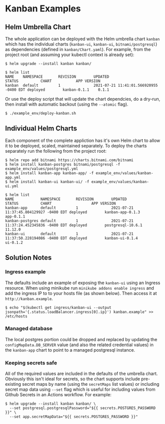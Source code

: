 # Kanban Examples

## Helm Umbrella Chart
The whole application can be deployed with the Helm umbrella chart `kanban` which has the individual charts (`kanban-ui`, `kanban-ui`, `bitnami/postgresql`) as dependencies (defined in `kanban/Chart.yaml`). For example, from the project root (and assuming your kubectl context is already set):
```
$ helm upgrade --install kanban kanban/

$ helm list
NAME    NAMESPACE       REVISION        UPDATED                                 STATUS          CHART           APP VERSION
kanban  default         1               2021-07-21 11:41:01.566920955 -0400 EDT deployed        kanban-0.1.1    0.1.1
```
Or use the deploy script that will update the chart dependcies, do a dry-run, then install with automatic backout (using the `--atomic` flag).
```
$ ./example_env/deploy-kanban.sh
```

## Individual Helm Charts
Each component of the complete appliction has it's own Helm chart to allow it to be deployed, scaled, maintained separately. To deploy the charts separately run the following from the project root:
```
$ helm repo add bitnami https://charts.bitnami.com/bitnami
$ helm install kanban-postgres bitnami/postgresql -f example_env/values/postgresql.yml
$ helm install kanban-app kanban-app/ -f example_env/values/kanban-app.yml
$ helm install kanban-ui kanban-ui/ -f example_env/values/kanban-ui.yml

$ helm list
NAME            NAMESPACE       REVISION        UPDATED                                 STATUS          CHART                  APP VERSION
kanban-app      default         1               2021-07-21 11:37:45.804129927 -0400 EDT deployed        kanban-app-0.1.3       app-0.1.1  
kanban-postgres default         1               2021-07-21 11:37:24.452345836 -0400 EDT deployed        postgresql-10.6.1      11.12.0    
kanban-ui       default         1               2021-07-21 11:37:50.228194086 -0400 EDT deployed        kanban-ui-0.1.4        ui-0.1.2 
```

## Solution Notes

### Ingress example
The defaults include an example of exposing the `kanban-ui` using an Ingress resource. When using minikube run `minikube addons enable ingress` and add the ingress IP to to your hosts file (as shown below). Then access it at `http://kanban.example`.
```
$ echo "$(kubectl get ingress/kanban-ui --output jsonpath='{.status.loadBalancer.ingress[0].ip}') kanban.example" >> /etc/hosts
```

### Managed database
The local postgres portion could be dropped and replaced by updating the `configMapData.DB_SERVER` value (and also the related credential values) in the `kanban-app` chart to point to a managed postgresql instance.


### Keeping secrets safe
All of the required values are included in the defaults of the umbrella chart. Obviously this isn't ideal for secrets, so the chart supports include pre-existing secret maps by name (using the `secretMaps` list values) or including secret map data using `--set` flag which is useful for including values from Github Secrets in an Actions workflow. For example:
```
$ helm upgrade --install kanban kanban/ \
  --set postgresql.postgresqlPassword="${{ secrets.POSTGRES_PASSWORD }}" \
  --set app.secretMapData="${{ secrets.POSTGRES_PASSWORD }}"
```
